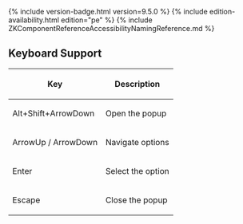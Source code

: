  {% include
version-badge.html version=9.5.0 %} {% include edition-availability.html edition="pe" %} {% include
ZKComponentReferenceAccessibilityNamingReference.md %}

## Keyboard Support

<table>
<thead>
<tr class="header">
<th><center>
<p>Key</p>
</center></th>
<th><center>
<p>Description</p>
</center></th>
</tr>
</thead>
<tbody>
<tr class="odd">
<td><p>Alt+Shift+ArrowDown</p></td>
<td><p>Open the popup</p></td>
</tr>
<tr class="even">
<td><p>ArrowUp / ArrowDown</p></td>
<td><p>Navigate options</p></td>
</tr>
<tr class="odd">
<td><p>Enter</p></td>
<td><p>Select the option</p></td>
</tr>
<tr class="even">
<td><p>Escape</p></td>
<td><p>Close the popup</p></td>
</tr>
</tbody>
</table>

